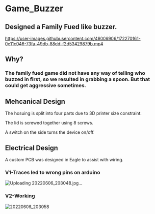 # Game_Buzzer
## Designed a Family Fued like buzzer. 
https://user-images.githubusercontent.com/49006906/172270161-0e11c046-73fa-49db-88dd-f2d53429879b.mp4
## Why?
### The family fued game did not have any way of telling who buzzed in first, so we resulted in grabbing a spoon. But that could get aggressive sometimes. 
## Mehcanical Design
The hosuing is split into four parts due to 3D printer size constraint. 

The lid is screwed together using 8 screws. 

A switch on the side turns the device on/off.

## Electrical Design
A custom PCB was designed in Eagle to assist with wiring. 

### V1-Traces led to wrong pins on arduino
![Uploading 20220606_203048.jpg…]()


### V2-Working
![20220606_203058](https://user-images.githubusercontent.com/49006906/172271182-2dc21ec3-9c1a-4711-b366-d9981e348664.jpg)

